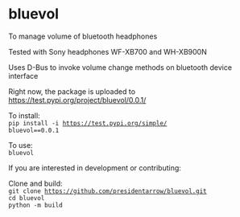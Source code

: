 # bluevol
To manage volume of bluetooth headphones

Tested with Sony headphones WF-XB700 and WH-XB900N

Uses D-Bus to invoke volume change methods on bluetooth device interface 

Right now, the package is uploaded to https://test.pypi.org/project/bluevol/0.0.1/

To install: <br/>
<code>pip install -i https://test.pypi.org/simple/ bluevol==0.0.1 </code>

To use:<br/>
<code>bluevol</code>


If you are interested in development or contributing:<br/>

Clone and build:<br/>
<code>git clone https://github.com/presidentarrow/bluevol.git</code>
<br/>
<code>cd bluevol</code>
<br/>
<code>python -m build</code>
